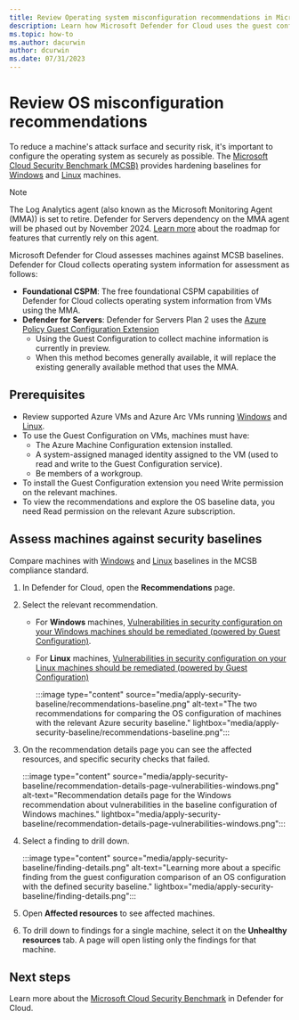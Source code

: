 ```yaml
---
title: Review Operating system misconfiguration recommendations in Microsoft Defender for Cloud
description: Learn how Microsoft Defender for Cloud uses the guest configuration to compare machine OS settings with baselines in Microsoft Cloud Security Benchmark.
ms.topic: how-to
ms.author: dacurwin
author: dcurwin
ms.date: 07/31/2023
---
```


# Review OS misconfiguration recommendations

To reduce a machine's attack surface and security risk, it's important to configure the operating system as securely as possible. The [Microsoft Cloud Security Benchmark (MCSB)](azure/security/benchmarks/azure/introduction) provides hardening baselines for [Windows](/azure/governance/policy/samples/guest-configuration-baseline-windows) and [Linux](azure/governance/policy/samples/guest-configuration-baseline-linux) machines.

> [!NOTE]
> The Log Analytics agent (also known as the Microsoft Monitoring Agent (MMA)) is set to retire. Defender for Servers dependency on the MMA agent will be phased out by November 2024. [Learn more](prepare-deprecation-log-analytics-mma-agent.md) about the roadmap for features that currently rely on this agent. 

Microsoft Defender for Cloud assesses machines against MCSB baselines. Defender for Cloud collects operating system information for assessment as follows:

- **Foundational CSPM**: The free foundational CSPM capabilities of Defender for Cloud collects operating system information from VMs using the MMA.
- **Defender for Servers**: Defender for Servers Plan 2 uses the [Azure Policy Guest Configuration Extension](/azure/virtual-machines/extensions/guest-configuration)
    - Using the Guest Configuration to collect machine information is currently in preview.
    - When this method becomes generally available, it will replace the existing generally available method that uses the MMA.


## Prerequisites

- Review supported Azure VMs and Azure Arc VMs running  [Windows](support-matrix-defender-for-servers.md#windows-machine-support.md) and [Linux](support-matrix-defender-for-servers.md#linux-machine-support).
- To use the Guest Configuration on VMs, machines must have:
    -  The Azure Machine Configuration extension installed.
    - A system-assigned managed identity assigned to the VM (used to read and write to the Guest Configuration service).
    - Be members of a workgroup.
- To install the Guest Configuration extension you need Write permission on the relevant machines.
- To view the recommendations and explore the OS baseline data, you need Read permission on the relevant Azure subscription.



## Assess machines against security baselines

Compare machines with [Windows](../governance/policy/samples/guest-configuration-baseline-windows.md) and [Linux](azure/governance/policy/samples/guest-configuration-baseline-linux) baselines in the MCSB compliance standard.


1. In Defender for Cloud, open the **Recommendations** page.
1. Select the relevant recommendation.
    - For **Windows** machines, [Vulnerabilities in security configuration on your Windows machines should be remediated (powered by Guest Configuration)](https://portal.azure.com/#blade/Microsoft_Azure_Security/RecommendationsBlade/assessmentKey/8c3d9ad0-3639-4686-9cd2-2b2ab2609bda).
    - For **Linux** machines, [Vulnerabilities in security configuration on your Linux machines should be remediated (powered by Guest Configuration)](https://portal.azure.com/#blade/Microsoft_Azure_Security/RecommendationsBlade/assessmentKey/1f655fb7-63ca-4980-91a3-56dbc2b715c6)  
    
        :::image type="content" source="media/apply-security-baseline/recommendations-baseline.png" alt-text="The two recommendations for comparing the OS configuration of machines with the relevant Azure security baseline." lightbox="media/apply-security-baseline/recommendations-baseline.png":::

1. On the recommendation details page you can see the affected resources, and specific security checks that failed.

    :::image type="content" source="media/apply-security-baseline/recommendation-details-page-vulnerabilities-windows.png" alt-text="Recommendation details page for the Windows recommendation about vulnerabilities in the baseline configuration of Windows machines." lightbox="media/apply-security-baseline/recommendation-details-page-vulnerabilities-windows.png":::

1. Select a finding to drill down.

    :::image type="content" source="media/apply-security-baseline/finding-details.png" alt-text="Learning more about a specific finding from the guest configuration comparison of an OS configuration with the defined security baseline." lightbox="media/apply-security-baseline/finding-details.png":::

1. Open **Affected resources** to see affected machines.
1. To drill down to findings for a single machine, select it on the **Unhealthy resources** tab. A page will open listing only the findings for that machine.

## Next steps
Learn more about the [Microsoft Cloud Security Benchmark](concept-regulatory-compliance.md) in Defender for Cloud.

